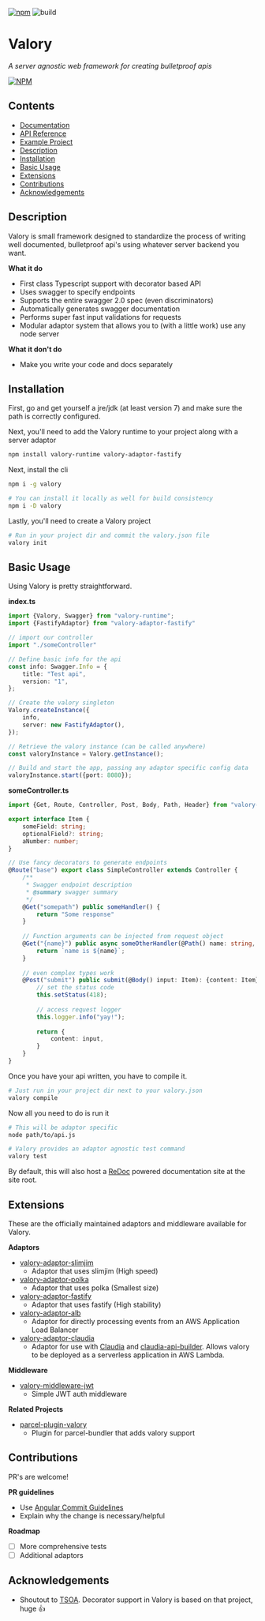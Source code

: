 [![npm](https://img.shields.io/npm/v/valory.svg)]()
![build](https://teamcity.modoapi.com/app/rest/builds/buildType:(id:Valory2_Build)/statusIcon)
# Valory
*A server agnostic web framework for creating bulletproof apis*


[![NPM](https://nodei.co/npm/valory.png)](https://nodei.co/npm/valory/)
## Contents
* [Documentation](documentation/index.md)
* [API Reference](http://valory-docs.s3-website-us-east-1.amazonaws.com)
* [Example Project](https://github.com/jfrconley/valory-example)
* [Description](#description)
* [Installation](#installation)
* [Basic Usage](#basic-usage)
* [Extensions](#extensions)
* [Contributions](#contributions)
* [Acknowledgements](#acknowledgements)

## Description
Valory is small framework designed to standardize the process of writing well documented, bulletproof api's using whatever server backend you want.

**What it do**
* First class Typescript support with decorator based API
* Uses swagger to specify endpoints
* Supports the entire swagger 2.0 spec (even discriminators)
* Automatically generates swagger documentation
* Performs super fast input validations for requests
* Modular adaptor system that allows you to (with a little work) use any node server

**What it don't do**
* Make you write your code and docs separately

## Installation
First, go and get yourself a jre/jdk (at least version 7) and make sure the path is correctly configured.

Next, you'll need to add the Valory runtime to your project along with a server adaptor
```bash
npm install valory-runtime valory-adaptor-fastify
```
Next, install the cli
```bash
npm i -g valory

# You can install it locally as well for build consistency
npm i -D valory
```

Lastly, you'll need to create a Valory project
```bash
# Run in your project dir and commit the valory.json file
valory init
```
## Basic Usage
Using Valory is pretty straightforward.

**index.ts**
```typescript
import {Valory, Swagger} from "valory-runtime";
import {FastifyAdaptor} from "valory-adaptor-fastify"

// import our controller
import "./someController"

// Define basic info for the api
const info: Swagger.Info = {
	title: "Test api",
	version: "1",
};

// Create the valory singleton
Valory.createInstance({
    info,
    server: new FastifyAdaptor(),
});

// Retrieve the valory instance (can be called anywhere)
const valoryInstance = Valory.getInstance();

// Build and start the app, passing any adaptor specific config data
valoryInstance.start({port: 8080});
```

**someController.ts**
```typescript
import {Get, Route, Controller, Post, Body, Path, Header} from "valory-runtime";

export interface Item {
    someField: string;
    optionalField?: string;
    aNumber: number;
}

// Use fancy decorators to generate endpoints
@Route("base") export class SimpleController extends Controller {
    /**
     * Swagger endpoint description
     * @summary swagger summary
     */
    @Get("somepath") public someHandler() {
        return "Some response"
    }
    
    // Function arguments can be injected from request object   
    @Get("{name}") public async someOtherHandler(@Path() name: string, @Header() authorization: string): Promise<string> {
        return `name is ${name}`;
    }
    
    // even complex types work
    @Post("submit") public submit(@Body() input: Item): {content: Item} {
        // set the status code
        this.setStatus(418);
        
        // access request logger
        this.logger.info("yay!");
        
        return {
            content: input,
        }
    }
}

```

Once you have your api written, you have to compile it.
```bash
# Just run in your project dir next to your valory.json
valory compile
```

Now all you need to do is run it
```bash
# This will be adaptor specific
node path/to/api.js

# Valory provides an adaptor agnostic test command
valory test
```

By default, this will also host a [ReDoc](https://www.npmjs.com/package/redoc) powered documentation site at the site root.

## Extensions
These are the officially maintained adaptors and middleware available for Valory.

**Adaptors**
* [valory-adaptor-slimjim](https://www.npmjs.com/package/valory-adaptor-slimjim)
    * Adaptor that uses slimjim (High speed)
* [valory-adaptor-polka](https://www.npmjs.com/package/valory-adaptor-polka)
    * Adaptor that uses polka (Smallest size)
* [valory-adaptor-fastify](https://www.npmjs.com/package/valory-adaptor-fastify)
    * Adaptor that uses fastify (High stability)
* [valory-adaptor-alb](https://www.npmjs.com/package/valory-adaptor-alb)
    * Adaptor for directly processing events from an AWS Application Load Balancer
* [valory-adaptor-claudia](https://www.npmjs.com/package/valory-adaptor-claudia)
    * Adaptor for use with [Claudia](https://www.npmjs.com/package/claudia) and [claudia-api-builder](https://www.npmjs.com/package/claudia-api-builder). Allows valory to be deployed as a serverless application in AWS Lambda.

**Middleware**
* [valory-middleware-jwt](https://www.npmjs.com/package/valory-middleware-jwt)
    * Simple JWT auth middleware
    

**Related Projects**
* [parcel-plugin-valory](https://www.npmjs.com/package/parcel-plugin-valory)
    * Plugin for parcel-bundler that adds valory support
    
## Contributions
PR's are welcome!

**PR guidelines**
* Use [Angular Commit Guidelines](https://github.com/angular/angular.js/blob/master/DEVELOPERS.md#-git-commit-guidelines)
* Explain why the change is necessary/helpful

**Roadmap**
- [ ] More comprehensive tests
- [ ] Additional adaptors

## Acknowledgements
- Shoutout to [TSOA](https://github.com/lukeautry/tsoa). Decorator support in Valory is based on that project, huge :thumbsup:
